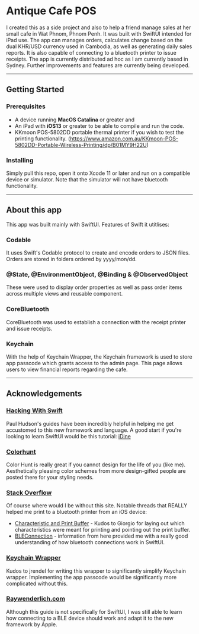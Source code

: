 # Antique Cafe POS
I created this as a side project and also to help a friend manage sales at her small cafe in Wat Phnom, Phnom Penh. It was built with SwiftUI intended for iPad use. The app can manages orders, calculates change based on the dual KHR/USD currency used in Cambodia, as well as generating daily sales reports. It is also capable of connecting to a bluetooth printer to issue receipts. The app is currently distributed ad hoc as I am currently based in Sydney. Further improvements and features are currently being developed.

---
## Getting Started
### Prerequisites
* A device running **MacOS Catalina** or greater and
* An iPad with **iOS13** or greater to be able to compile and run the code.
* KKmoon POS-5802DD portable thermal printer if you wish to test the printing functionality. (https://www.amazon.com.au/KKmoon-POS-5802DD-Portable-Wireless-Printing/dp/B01MY9H22U)

### Installing
Simply pull this repo, open it onto Xcode 11 or later and run on a compatible device or simulator. Note that the simulator will not have bluetooth functionality.

---
## About this app
This app was built mainly with SwiftUI. Features of Swift it utitlises:
### Codable 
It uses Swift's Codable protocol to create and encode orders to JSON files. Orders are stored in folders ordered by yyyy/mon/dd.
### @State, @EnvironmentObject, @Binding & @ObservedObject
These were used to display order properties as well as pass order items across multiple views and reusable component.
### CoreBluetooth
CoreBluetooth was used to establish a connection with the receipt printer and issue receipts.
### Keychain
With the help of Keychain Wrapper, the Keychain framework is used to store app passcode which grants access to the admin page. This page allows users to view financial reports regarding the cafe.

---
## Acknowledgements
### [Hacking With Swift](https://www.hackingwithswift.com/)
Paul Hudson's guides have been incredibly helpful in helping me get accustomed to this new framework and language. A good start if you're looking to learn SwiftUI would be this tutorial: [iDine](https://www.hackingwithswift.com/quick-start/swiftui/swiftui-tutorial-building-a-complete-project)

### [Colorhunt](https://colorhunt.co/)
Color Hunt is really great if you cannot design for the life of you (like me). Aesthetically pleasing color schemes from more design-gifted people are posted there for your styling needs.

### [Stack Overflow](https://stackoverflow.com/)
Of course where would I be without this site. Notable threads that REALLY helped me print to a bluetooth printer from an iOS device:
* [Characteristic and Print Buffer](https://stackoverflow.com/questions/31353112/ios-corebluetooth-print-cbservice-and-cbcharacteristic) - Kudos to Giorgio for laying out which characteristics were meant for printing and pointing out the print buffer.
* [BLEConnection](https://stackoverflow.com/questions/58239721/render-list-after-bluetooth-scanning-starts-swiftui) - information from here provided me with a really good understanding of how bluetooth connections work in SwiftUI.

### [Keychain Wrapper](https://github.com/jrendel/SwiftKeychainWrapper)
Kudos to jrendel for writing this wrapper to significantly simplify Keychain wrapper. Implementing the app passcode would be significantly more complicated without this.

### [Raywenderlich.com](https://www.raywenderlich.com/231-core-bluetooth-tutorial-for-ios-heart-rate-monitor)
Although this guide is not specifically for SwiftUI, I was still able to learn how connecting to a BLE device should work and adapt it to the new framework by Apple.
